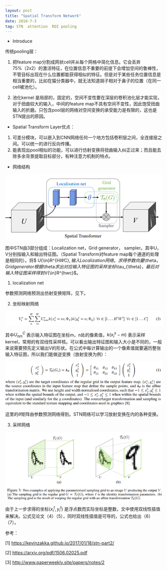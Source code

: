 ```yaml
---
layout: post
title: "Spatial Transform Network"
date: 2018-7-3
tag: STN  attention  ROI pooling
---   
```


* Introduce

传统pooling层：

1. 把feature map分割成网状cell并从每个网格中简化信息。它会丢弃75%（2x2）的激活特征，在位置信息不重要的前提下会增加空间的鲁棒性，不管目标出现在什么位置都能获得相似的特征。但是对于某些任务位置信息是相当重要的，比如在猫分类器中，就无法知道胡子相对于鼻子的位置（在同一cell被池化）。

2. 池化kernel 是局部的，固定的，空间不变性要在深层的卷积池化层才能实现，对于扭曲较大的输入，中间的feature map不具有空间不变性，因此饱受扭曲输入的折磨。只包含pool层的网络对空间变换的承受能力是有限的，这也是STN提出的原因。

* Spatial Transform Layer优点：

1. 可差分模块，可以嵌入到CNN网络任何一个地方包括卷积层之间，全连接层之间。可以统一的进行反向传播。
2. 能表现出pool相似的功能，可以进行仿射变换将扭曲输入纠正过来；而且能去除多余背景提取目标部分，有种注意力机制的特点。

* 网络结构

![](/images/STN1.PNG)

图中STN由3部分组成：Localization net，Grid generator， sampler。其中U，V分别指输入和输出特征图。（Spatial Transform对feature map每个通道的处理是相同的）。将$ U{\in}R^{H*W*C}$, 输入Localization网络，求得参数向量$\theta$，Grid generator根据$\theta$求出对应输入特征图的采样坐标$\tau_{\theta}$，最后对输入特征图采样得到$V{\in}R^{h*w*c}$。

1. localization net

参数预测网络预测出仿射变换矩阵，见下。

2. 坐标映射网络

![](/images/STN2.PNG)

其中$U^C_{nm}$ 表示输入特征图在坐标m，n处的像素值，$k(x^s_i - m)$ 表示采样kernel，常用的有双线性采样核。可以看出输出特征图和输入大小是不同的，一般来说需要预先定义输出V的形状。在公式中每计算输出的一个像素值就要遍历整张输入特征图，所以我们能做逆变换（放射变换为例）：

![](/images/STN3.PNG)

这里的$\theta$矩阵由参数预测网络得到。STN网络可以学习放射变换在内的各种变换。

3. 采样网络

![](/images/STN4.PNG)

由于上一步求得的坐标$(x^t_i, y^t_i)$ 是浮点数而实际坐标是整数，文中使用双线性插值来解决。公式见论文（4）（5），同时双线性插值是可导的，公式也给出（6）（7）。

参考：

[1] https://kevinzakka.github.io/2017/01/18/stn-part2/

[2] https://arxiv.org/pdf/1506.02025.pdf

[3] http://www.paperweekly.site/papers/notes/2

